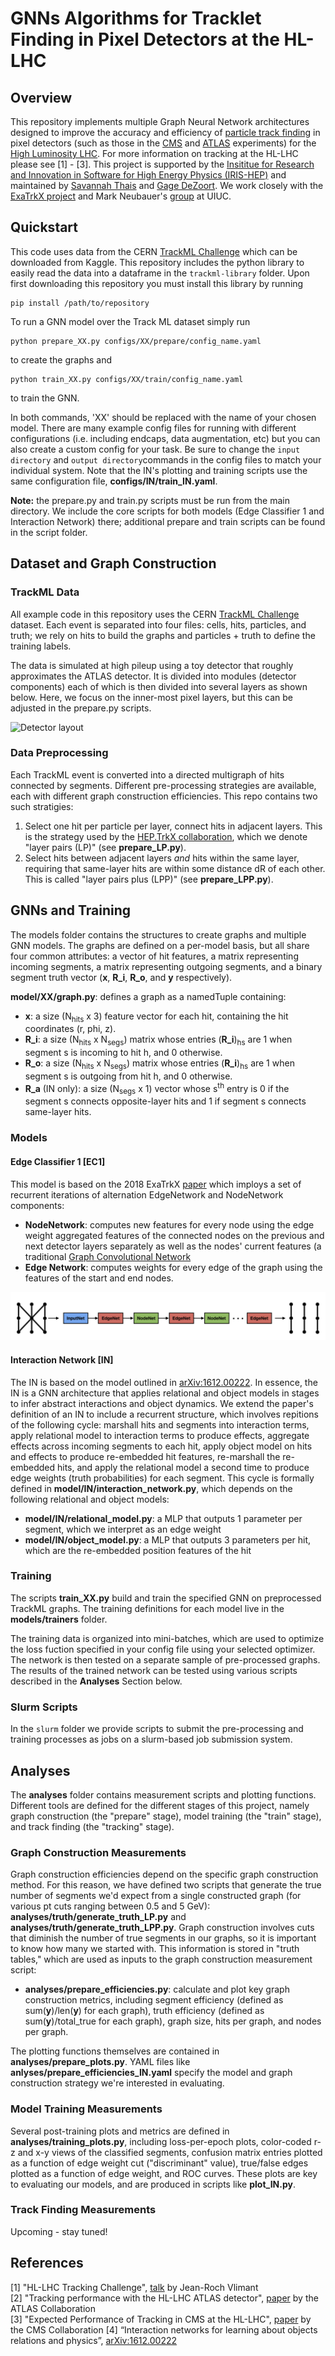 # GNNs Algorithms for Tracklet Finding in Pixel Detectors at the HL-LHC

## Overview
This repository implements multiple Graph Neural Network architectures designed to improve the accuracy and efficiency of [particle track finding](https://indico.cern.ch/event/96989/contributions/2124495/attachments/1114189/1589705/WellsTracking.pdf) in pixel detectors (such as those in the [CMS](https://home.fnal.gov/~souvik/CMSPixels/index.html) and [ATLAS](https://www.slac.stanford.edu/econf/C020909/mgspaper.pdf) experiments) for the [High Luminosity LHC](https://home.cern/science/accelerators/high-luminosity-lhc). For more information on tracking at the HL-LHC please see [1] - [3]. This project is supported by the [Insititue for Research and Innovation in Software for High Energy Physics (IRIS-HEP)](https://iris-hep.org/) and maintained by [Savannah Thais](https://github.com/savvy379) and [Gage DeZoort](https://github.com/GageDeZoort). We work closely with the [ExaTrkX project](https://github.com/exatrkx) and Mark Neubauer's [group](https://github.com/Neubauer-Group) at UIUC. 

## Quickstart
This code uses data from the CERN [TrackML Challenge](https://www.kaggle.com/c/trackml-particle-identification/overview) which can be downloaded from Kaggle. This repository includes the python library to easily read the data into a dataframe in the `trackml-library` folder. Upon first downloading this repository you must install this library by running 
``` 
pip install /path/to/repository
```

 To run a GNN model over the Track ML dataset simply run 
 ```
 python prepare_XX.py configs/XX/prepare/config_name.yaml
 ```
 to create the graphs and
 ```
 python train_XX.py configs/XX/train/config_name.yaml
```
to train the GNN. 

In both commands, 'XX' should be replaced with the name of your chosen model. There are many example config files for running with different configurations (i.e. including endcaps, data augmentation, etc) but you can also create a custom config for your task. Be sure to change the `input directory` and `output directory`commands in the config files to match your individual system. Note that the IN's plotting and training scripts use the same configuration file, **configs/IN/train_IN.yaml**. 

**Note:** the prepare.py and train.py scripts must be run from the main directory. We include the core scripts for both models (Edge Classifier 1 and Interaction Network) there; additional prepare and train scripts can be found in the script folder. 

## Dataset and Graph Construction

### TrackML Data
All example code in this repository uses the CERN [TrackML Challenge](https://www.kaggle.com/c/trackml-particle-identification/overview) dataset. Each event is separated into four files: cells, hits, particles, and truth; we rely on hits to build the graphs and particles + truth to define the training labels. 

The data is simulated at high pileup using a toy detector that roughly approximates the ATLAS detector. It is divided into modules (detector components) each of which is then divided into several layers as shown below. Here, we focus on the inner-most pixel layers, but this can be adjusted in the prepare.py scripts. 

![Detector layout](https://asalzbur.web.cern.ch/asalzbur/work/tml/Detector.png)

### Data Preprocessing
Each TrackML event is converted into a directed multigraph of hits connected by segments. Different pre-processing strategies are available, each with different graph construction efficiencies. This repo contains two such stratigies:
   1) Select one hit per particle per layer, connect hits in adjacent layers. This is the strategy used by the [HEP.TrkX collaboration](https://heptrkx.github.io/), which we denote "layer pairs (LP)" (see **prepare_LP.py**). 
   2) Select hits between adjacent layers *and* hits within the same layer, requiring that same-layer hits are within some distance dR of each other. This is called "layer pairs plus (LPP)" (see **prepare_LPP.py**).

## GNNs and Training
The models folder contains the structures to create graphs and multiple GNN models. The graphs are defined on a per-model basis, but all share four common attributes: a vector of hit features, a matrix representing incoming segments, a matrix representing outgoing segments, and a binary segment truth vector (**x**, **R_i**, **R_o**, and **y** respectively). 

**model/XX/graph.py**: defines a graph as a namedTuple containing:  
* **x**:   a size (N<sub>hits</sub> x 3) feature vector for each hit, containing the hit coordinates (r, phi, z). 
* **R_i**: a size (N<sub>hits</sub> x N<sub>segs</sub>) matrix whose entries (**R_i**)<sub>hs</sub> are 1 when segment s is incoming to hit h, and 0 otherwise. 
* **R_o**: a size (N<sub>hits</sub> x N<sub>segs</sub>) matrix whose entries (**R_i**)<sub>hs</sub> are 1 when segment s is outgoing from hit h, and 0 otherwise. 
* **R_a** (IN only): a size (N<sub>segs</sub> x 1) vector whose s<sup>th</sup> entry is 0 if the segment s connects opposite-layer hits and 1 if segment s connects same-layer hits. 

### Models

#### Edge Classifier 1 [EC1]
This model is based on the 2018 ExaTrkX [paper](https://arxiv.org/abs/1810.06111) which imploys a set of recurrent iterations of alternation EdgeNetwork and NodeNetwork components:
* **NodeNetwork**: computes new features for every node using the edge weight aggregated features of the connected nodes on the previous and next detector layers separately as well as the nodes' current features (a traditional [Graph Convolutional Network](https://tkipf.github.io/graph-convolutional-networks/)
* **Edge Network**: computes weights for every edge of the graph using the features of the start and end nodes.

![EC1](https://github.com/savvy379/princeton_gnn_tracking/blob/master/Screen%20Shot%202020-07-09%20at%201.53.49%20PM.png)

#### Interaction Network [IN]
The IN is based on the model outlined in [arXiv:1612.00222](https://arxiv.org/abs/1612.00222). In essence, the IN is a GNN architecture that applies relational and object models in stages to infer abstract interactions and object dynamics. We extend the paper's definition of an IN to include a recurrent structure, which involves repitions of the following cycle: marshall hits and segments into interaction terms, apply relational model to interaction terms to produce effects, aggregate effects across incoming segments to each hit, apply object model on hits and effects to produce re-embedded hit features, re-marshall the re-embedded hits, and apply the relational model a second time to produce edge weights (truth probabilities) for each segment. This cycle is formally defined in **model/IN/interaction_network.py**, which depends on the following relational and object models: 
*   **model/IN/relational_model.py**: a MLP that outputs 1 parameter per segment, which we interpret as an edge weight
*   **model/IN/object_model.py**: a MLP that outputs 3 parameters per hit, which are the re-embedded position features of the hit

### Training
The scripts **train_XX.py** build and train the specified GNN on preprocessed TrackML graphs. The training definitions for each model live in the **models/trainers** folder.

The training data is organized into mini-batches, which are used to optimize the loss fuction specified in your config file using your selected optimizer. The network is then tested on a separate sample of pre-processed graphs. The results of the trained network can be tested using various scripts described in the **Analyses** Section below. 

### Slurm Scripts
In the `slurm` folder we provide scripts to submit the pre-processing and training processes as jobs on a slurm-based job submission system.

## Analyses
The **analyses** folder contains measurement scripts and plotting functions. Different tools are defined for the different stages of this project, namely graph construction (the "prepare" stage), model training (the "train" stage), and track finding (the "tracking" stage). 

### Graph Construction Measurements
Graph construction efficiencies depend on the specific graph construction method. For this reason, we have defined two scripts that generate the true number of segments we'd expect from a single constructed graph (for various pt cuts ranging between 0.5 and 5 GeV): **analyses/truth/generate_truth_LP.py** and **analyses/truth/generate_truth_LPP.py**. Graph construction involves cuts that diminish the number of true segments in our graphs, so it is important to know how many we started with. This information is stored in "truth tables," which are used as inputs to the graph construction measurement script:
* **analyses/prepare_efficiencies.py**: calculate and plot key graph construction metrics, including segment efficiency (defined as sum(**y**)/len(**y**) for each graph), truth efficiency (defined as sum(**y**)/total_true for each graph), graph size, hits per graph, and nodes per graph.

The plotting functions themselves are contained in **analyses/prepare_plots.py**. YAML files like **anlyses/prepare_efficiencies_IN.yaml** specify the model and graph construction strategy we're interested in evaluating.

### Model Training Measurements
Several post-training plots and metrics are defined in **analyses/training_plots.py**, including loss-per-epoch plots, color-coded r-z and x-y views of the classified segments, confusion matrix entries plotted as a function of edge weight cut ("discriminant" value), true/false edges plotted as a function of edge weight, and ROC curves. These plots are key to evaluating our models, and are produced in scripts like **plot_IN.py**. 

### Track Finding Measurements
Upcoming - stay tuned! 

## References
[1] "HL-LHC Tracking Challenge", [talk](https://cds.cern.ch/record/2312314?ln=en) by Jean-Roch Vlimant  
[2] "Tracking performance with the HL-LHC ATLAS detector", [paper](https://cds.cern.ch/record/2683174) by the ATLAS Collaboration  
[3] "Expected Performance of Tracking in CMS at the HL-LHC", [paper](https://www.epj-conferences.org/articles/epjconf/abs/2017/19/epjconf_ctdw2017_00001/epjconf_ctdw2017_00001.html) by the CMS Collaboration
[4] “Interaction networks for learning about objects relations and physics”, [arXiv:1612.00222](https://arxiv.org/abs/1612.00222)
